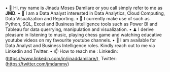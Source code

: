 •	👋 Hi, my name is Jinadu Moses Damilare or you call simply refer to me as **JMD**.
•	👀 I am a Data Analyst interested in Data Analytics, Cloud Computing, Data Visualization and Reporting.
•	👋 I currently make use of such as Python, SQL, Excel and Business Intelligence tools such as Power BI and Tableau for data querrying, manipulation and visualization.
•	♟ I derive pleasure in listening to music, playing chess game and watching educative youtube videos on my favourite youtube channels. 
•	💞️ I am available for Data Analyst and Business Intelligence roles. Kindly reach out to me via Linkedin and Twitter.
•	📫 How to reach me : Linkedin: (https://www.linkedin.com/in/jinaddamilare/), Twitter: (https://twitter.com/jmdammy)
